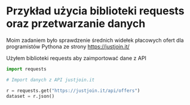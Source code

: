# Przykład użycia biblioteki requests oraz przetwarzanie danych

Moim zadaniem było sprawdzenie średnich widełek płacowych ofert dla programistów Pythona ze strony https://justjoin.it/

Użyłem biblioteki requests aby zaimportować dane z API
```py
import requests

# Import danych z API justjoin.it

r = requests.get("https://justjoin.it/api/offers")
dataset = r.json()
```

